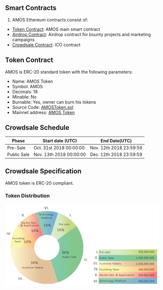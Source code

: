 
## Smart Contracts
1. AMOS Ethereum contracts consist of:
* [Token Contract](https://github.com/AMOS-Global/AMOS-SmartContracts/blob/master/code/AMOSToken.sol): AMOS main smart contract
* [Airdrop Contract](https://github.com/AMOS-Global/AMOS-SmartContracts/blob/master/code/airdrop.sol): Airdrop contract for bounty projects and marketing campaigns
* [Crowdsale Contract](https://github.com/AMOS-Global/AMOS-SmartContracts/blob/master/code/ICO.sol): ICO contract

## Token Contract
AMOS is ERC-20 standard token with the following parameters:
* Name: AMOS Token
* Symbol: AMOS
* Decimals: 18
* Minable: No
* Burnable: Yes, owner can burn his tokens
* Source Code: [AMOSToken.sol](https://github.com/AMOS-Global/AMOS-SmartContracts/blob/master/code/AMOSToken.sol)
* Mainnet address: [AMOS Token](https://https://etherscan.io/token/0xbde6ec78568938b7d839e202f7aee0ba84169ae5#tokenInfo)

## Crowdsale Schedule

| Phase      | Start date (UTC)        | End Date(UTC)           |
| -----------| ------------------------| ------------------------|
|Pre-Sale    | Oct. 31st 2018 00:00:00 | Nov. 12th 2018 23:59:59 |
|Public Sale | Nov. 13th 2018 00:00:00 | Dec. 12th 2018 23:59:59 |

## Crowdsale Specification
AMOS token is ERC-20 compliant.
### Token Distribution
![Token Distribution](https://github.com/AMOS-Global/AMOS-SmartContracts/blob/master/img/token-distribution.png)

